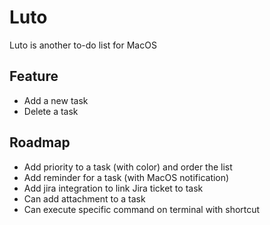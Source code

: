 # Luto

Luto is another to-do list for MacOS

## Feature 

- Add a new task
- Delete a task 

## Roadmap 

- Add priority to a task (with color) and order the list
- Add reminder for a task (with MacOS notification)
- Add jira integration to link Jira ticket to task
- Can add attachment to a task
- Can execute specific command on terminal with shortcut
